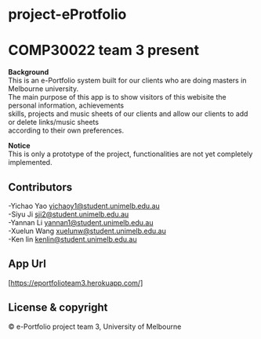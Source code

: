 # project-eProtfolio

# COMP30022 team 3 present

**Background**
<br />
This is an e-Portfolio system built for our clients who are doing masters in Melbourne university.<br />
The main purpose of this app is to show visitors of this webisite the personal information, achievements<br />
skills, projects and music sheets of our clients and allow our clients to add or delete links/music sheets <br />
according to their own preferences.

**Notice**
<br />
This is only a prototype of the project, functionalities are not yet completely implemented.

## Contributors

-Yichao Yao <yichaoy1@student.unimelb.edu.au> <br />
-Siyu Ji <sji2@student.unimelb.edu.au> <br />
-Yannan Li <yannan1@student.unimelb.edu.au> <br />
-Xuelun Wang <xuelunw@student.unimelb.edu.au> <br />
-Ken lin <kenlin@student.unimelb.edu.au> <br />

## App Url
[https://eportfolioteam3.herokuapp.com/]

## License & copyright
© e-Portfolio project team 3, University of Melbourne